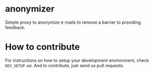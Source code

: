 # anonymizer

Simple proxy to anonymize e-mails to remove a barrier to providing feedback.

# How to contribute

For instructions on how to setup your development environment, check `DEV_SETUP.md`. And to contribute,
just send us pull requests.